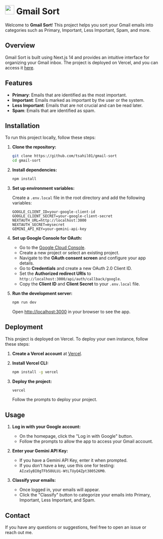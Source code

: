 # <img src="https://upload.wikimedia.org/wikipedia/commons/4/4e/Gmail_Icon.png" width="30" height="30"> Gmail Sort

Welcome to **Gmail Sort**! This project helps you sort your Gmail emails into categories such as Primary, Important, Less Important, Spam, and more.

## Overview

Gmail Sort is built using Next.js 14 and provides an intuitive interface for organizing your Gmail inbox. The project is deployed on Vercel, and you can access it [here](https://sortgmail.vercel.app/).

## Features

- **Primary**: Emails that are identified as the most important.
- **Important**: Emails marked as important by the user or the system.
- **Less Important**: Emails that are not crucial and can be read later.
- **Spam**: Emails that are identified as spam.

## Installation

To run this project locally, follow these steps:

1. **Clone the repository:**

    ```bash
    git clone https://github.com/tsahil01/gmail-sort
    cd gmail-sort
    ```

2. **Install dependencies:**

    ```bash
    npm install
    ```

3. **Set up environment variables:**

    Create a `.env.local` file in the root directory and add the following variables:

    ```plaintext
    GOOGLE_CLIENT_ID=your-google-client-id
    GOOGLE_CLIENT_SECRET=your-google-client-secret
    NEXTAUTH_URL=http://localhost:3000
    NEXTAUTH_SECRET=mysecret
    GEMINI_API_KEY=your-gemini-api-key
    ```

4. **Set up Google Console for OAuth:**

    - Go to the [Google Cloud Console](https://console.cloud.google.com/).
    - Create a new project or select an existing project.
    - Navigate to the **OAuth consent screen** and configure your app details.
    - Go to **Credentials** and create a new OAuth 2.0 Client ID.
    - Set the **Authorized redirect URIs** to `http://localhost:3000/api/auth/callback/google`.
    - Copy the **Client ID** and **Client Secret** to your `.env.local` file.

5. **Run the development server:**

    ```bash
    npm run dev
    ```

    Open [http://localhost:3000](http://localhost:3000) in your browser to see the app.

## Deployment

This project is deployed on Vercel. To deploy your own instance, follow these steps:

1. **Create a Vercel account** at [Vercel](https://vercel.com).
2. **Install Vercel CLI:**

    ```bash
    npm install -g vercel
    ```

3. **Deploy the project:**

    ```bash
    vercel
    ```

    Follow the prompts to deploy your project.

## Usage

1. **Log in with your Google account:**

    - On the homepage, click the "Log in with Google" button.
    - Follow the prompts to allow the app to access your Gmail account.

2. **Enter your Gemini API Key:**

    - If you have a Gemini API Key, enter it when prompted.
    - If you don't have a key, use this one for testing: `AIzaSyBI0gTFb58ULUi-WtLTUyQ4Zpt380526M0`.

3. **Classify your emails:**

    - Once logged in, your emails will appear.
    - Click the "Classify" button to categorize your emails into Primary, Important, Less Important, and Spam.


## Contact

If you have any questions or suggestions, feel free to open an issue or reach out me.

